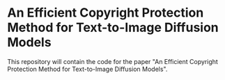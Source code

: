 # An Efficient Copyright Protection Method for Text-to-Image Diffusion Models

This repository will contain the code for the paper "An Efficient Copyright Protection Method for Text-to-Image Diffusion Models". 
